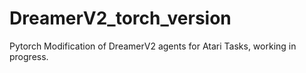 # DreamerV2_torch_version
Pytorch Modification of DreamerV2 agents for Atari Tasks, working in progress.
